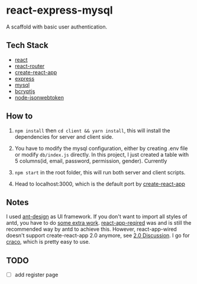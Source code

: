 # react-express-mysql

A scaffold with basic user authentication.

## Tech Stack

- [react](https://github.com/expressjs/express)
- [react-router](https://github.com/ReactTraining/react-router)
- [create-react-app](https://github.com/facebook/create-react-app)
- [express](https://github.com/expressjs/express)
- [mysql](https://github.com/mysqljs/mysql)
- [bcryptjs](https://github.com/dcodeIO/bcrypt.js)
- [node-jsonwebtoken](https://github.com/auth0/node-jsonwebtoken)

## How to

1. `npm install` then `cd client && yarn install`, this will install the dependencies for server and client side.

2. You have to modify the mysql configuration, either by creating .env file or modify `db/index.js` directly. In this project, I just created a table with 5 columns(id, email, password, permission, gender). Currently

3. `npm start` in the root folder, this will run both server and client scripts.

4. Head to localhost:3000, which is the default port by [create-react-app](https://github.com/facebook/create-react-app)

## Notes

I used [ant-design](https://github.com/ant-design/ant-design) as UI framework. If you don't want to import all styles of antd, you have to do [some extra work](https://ant.design/docs/react/use-with-create-react-app#Advanced-Guides). [react-app-reqired](https://github.com/timarney/react-app-rewired) was and is still the recommended way by antd to achieve this. However, react-app-wired doesn't support create-react-app 2.0 anymore, see [2.0 Discussion](https://github.com/timarney/react-app-rewired/issues/162). I go for [craco](https://github.com/sharegate/craco), which is pretty easy to use.

## TODO

- [ ] add register page
